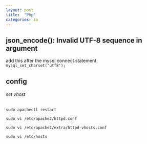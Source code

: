 ```yaml
---
layout: post
title:  "Php"
categories: za
---
```

## json_encode(): Invalid UTF-8 sequence in argument
add this after the mysql connect statement.  
`mysql_set_charset('utf8');`

## config
###### set vhost

`sudo apachectl restart`
  
`sudo vi /etc/apache2/httpd.conf`  

`sudo vi /etc/apache2/extra/httpd-vhosts.conf`

`sudo vi /etc/hosts`